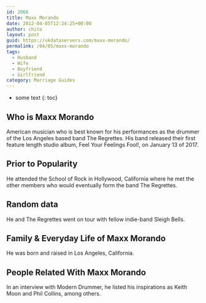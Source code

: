 ```yaml
---
id: 2066
title: Maxx Morando
date: 2012-04-05T12:24:25+00:00
author: chito
layout: post
guid: https://ukdataservers.com/maxx-morando/
permalink: /04/05/maxx-morando
tags:
  - Husband
  - Wife
  - Boyfriend
  - Girlfriend
category: Marriage Guides
---
```


* some text
{: toc}
          
          
## Who is  Maxx Morando
                  
                  
                  
American musician who is best known for his performances as the drummer of the Los Angeles based band The Regrettes. His band released their first feature length studio album, Feel Your Feelings Fool!, on January 13 of 2017.
                  
                
                
                
## Prior to Popularity 
                  
                  
                  
He attended the School of Rock in Hollywood, California where he met the other members who would eventually form the band The Regrettes. 
                  
                
                
                
## Random data 
                  
                  
                  
He and The Regrettes went on tour with fellow indie-band Sleigh Bells.
                  
                
                
                
## Family & Everyday Life of Maxx Morando
                  
                  
                  
He was born and raised in Los Angeles, California. 
                  
                
                
                
## People Related With  Maxx Morando
                  
                  
                  
In an interview with Modern Drummer, he listed his inspirations as Keith Moon and Phil Collins, among others.
                  
                
              
            
          
          
          
    
    
  

